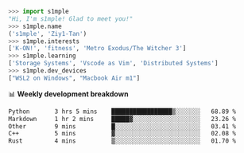```python
>>> import s1mple
"Hi, I'm s1mple! Glad to meet you!"
>>> s1mple.name
('s1mple', 'Ziy1-Tan')
>>> s1mple.interests
['K-ON!', 'fitness', 'Metro Exodus/The Witcher 3']
>>> s1mple.learning
['Storage Systems', 'Vscode as Vim', 'Distributed Systems']
>>> s1mple.dev_devices
["WSL2 on Windows", "Macbook Air m1"]
```
📊 **Weekly development breakdown**
<!--START_SECTION:waka-->

```txt
Python       3 hrs 5 mins    █████████████████▒░░░░░░░   68.89 %
Markdown     1 hr 2 mins     █████▓░░░░░░░░░░░░░░░░░░░   23.26 %
Other        9 mins          █░░░░░░░░░░░░░░░░░░░░░░░░   03.41 %
C++          5 mins          ▓░░░░░░░░░░░░░░░░░░░░░░░░   02.08 %
Rust         4 mins          ▒░░░░░░░░░░░░░░░░░░░░░░░░   01.70 %
```

<!--END_SECTION:waka-->
